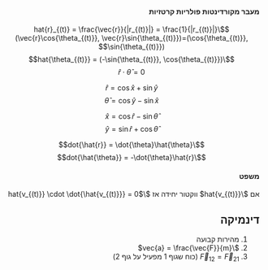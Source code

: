 <style>
    html {
        direction: rtl;
    }
    eqn, table, .katex {
        direction: ltr;
    }
</style>

#### מעבר מקורדינטות פולריות קרטזיות

$$\hat{r}_{(t)} = \frac{\vec{r}}{|r_{(t)}|} = \frac{1}{|r_{(t)}|}(\vec{r}\cos{\theta_{(t)}}, \vec{r}\sin{\theta_{(t)}})=(\cos{\theta_{(t)}}, \sin{\theta_{(t)}})$$
$$\hat{\theta_{(t)}} = (-\sin{\theta_{(t)}}, \cos{\theta_{(t)}})$$
$$\hat{r} \cdot \hat{\theta} = 0$$

$$\hat{r} = \cos{\hat{x}} + \sin{\hat{y}}$$
$$\hat{\theta} = \cos{\hat{y}} - \sin{\hat{x}}$$

$$\hat{x} = \cos{\hat{r}} - \sin{\hat{\theta}}$$
$$\hat{y} = \sin{\hat{r}} + \cos{\hat{\theta}}$$

$$\dot{\hat{r}} = \dot{\theta}\hat{\theta}$$
$$\dot{\hat{\theta}} = -\dot{\theta}\hat{r}$$

#### משפט
אם $\hat{v_{(t)}}$ ווקטור יחידה אז $\hat{v_{(t)}} \cdot \dot{\hat{v_{(t)}}} = 0$

## דינמיקה
1. מהירות קבועה
2. $\vec{a} = \frac{\vec{F}}{m}$
3. $\vec{F}_{12} = \vec{F}_{21}$ (כוח שגוף 1 מפעיל על גוף 2)